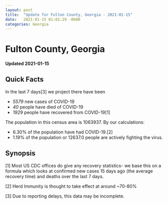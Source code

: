 ```yaml
---
layout: post
title:  "Update for Fulton County, Georgia - 2021-01-15"
date:   2021-01-15 01:01:29 -0600
categories: Georgia
---
```


# Fulton County, Georgia
#### Updated 2021-01-15

## Quick Facts

In the last 7 days[3] we project there have been
- *5579* new cases of COVID-19
- *40* people have died of COVID-19
- *1929* people have recovered from COVID-19[1]

The population in this census area is 1063937. By our calculations:
- 6.30% of the population have had COVID-19.[2]
- 1.19% of the population or 12637.0 people are actively fighting the virus.

## Synopsis




[1] Most US CDC offices do give any recovery statistics- we base this on a formula which looks at confirmed new cases
15 days ago (the average recovery time) and deaths over the last 7 days.

[2] Herd Immunity is thought to take effect at around ~70-80%

[3] Due to reporting delays, this data may be incomplete.
 
    